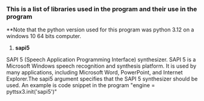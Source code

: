 ### This is a list of libraries used in the program and their use in the program

\*\*Note that the python version used for this program was python 3.12 on a windows 10 64 bits computer.

1. **sapi5**

SAPI 5 (Speech Application Programming Interface) synthesizer. SAPI 5 is a Microsoft Windows speech recognition and synthesis platform. It is used by many applications, including Microsoft Word, PowerPoint, and Internet Explorer.The sapi5 argument specifies that the SAPI 5 synthesizer should be used. An example is code snippet in the program "engine = pyttsx3.init('sapi5')"

